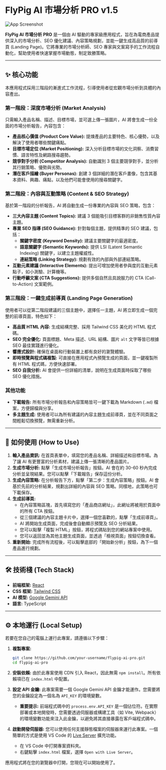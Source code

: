 # FlyPig AI 市場分析 PRO v1.5

![App Screenshot](https://i.imgur.com/your-screenshot.png) <!-- 建議您截一張 APP 的圖片並替換此連結 -->

**FlyPig AI 市場分析 PRO** 是一個由 AI 驅動的專家級應用程式，旨在為電商產品提供深入的市場分析、SEO 優化建議、內容策略規劃，並能一鍵生成高品質的前導頁 (Landing Page)。它將專業的市場分析師、SEO 專家與文案寫手的工作流程自動化，幫助使用者快速掌握市場動態，制定致勝策略。

---

## ✨ 核心功能

本應用程式採用三階段的漸進式工作流程，引導使用者從宏觀市場分析到具體的內容產出。

### **第一階段：深度市場分析 (Market Analysis)**

只需輸入產品名稱、描述、目標市場，並可選上傳一張圖片，AI 將會生成一份全面的市場分析報告，內容包含：

*   **產品核心價值 (Product Core Value):** 提煉產品的主要特色、核心優勢，以及解決了使用者哪些關鍵痛點。
*   **目標市場定位 (Market Positioning):** 深入分析目標市場的文化洞察、消費習慣、語言特性及網路搜尋趨勢。
*   **競爭對手分析 (Competitor Analysis):** 自動識別 3 個主要競爭對手，並分析其行銷策略、優勢與劣勢。
*   **潛在客戶描繪 (Buyer Personas):** 創建 3 個詳細的潛在客戶畫像，包含其基本資料、興趣、痛點，以及他們可能會使用的搜尋關鍵字。

### **第二階段：內容與互動策略 (Content & SEO Strategy)**

基於第一階段的分析報告，AI 將自動生成一份專業的內容與 SEO 策略，包含：

*   **三大內容主題 (Content Topics):** 建議 3 個能吸引目標客群的非銷售性質內容主題。
*   **專業 SEO 指導 (SEO Guidance):** 針對每個主題，提供精準的 SEO 建議，包括：
    *   **關鍵字密度 (Keyword Density):** 建議主要關鍵字的最適密度。
    *   **語意關鍵字 (Semantic Keywords):** 提供 LSI (Latent Semantic Indexing) 關鍵字，以建立主題權威性。
    *   **連結策略 (Linking Strategy):** 規劃有效的內部與外部連結策略。
*   **互動元素建議 (Interactive Elements):** 提出可增加使用者參與度的互動元素點子，如小測驗、計算機等。
*   **行動呼籲文案 (CTA Suggestions):** 提供多個自然且具說服力的 CTA (Call-to-Action) 文案範例。

### **第三階段：一鍵生成前導頁 (Landing Page Generation)**

使用者可以從第二階段建議的三個主題中，選擇任一主題，AI 將立即生成一個完整的前導頁面，特色如下：

*   **高品質 HTML 內容:** 生成結構完整、採用 Tailwind CSS 美化的 HTML 程式碼。
*   **SEO 完全優化:** 頁面標題、Meta 描述、URL 結構、圖片 `alt` 文字等皆已根據 SEO 最佳實踐進行優化。
*   **響應式設計:** 確保在桌面和行動裝置上都有良好的瀏覽體驗。
*   **即時預覽與程式碼複製:** 可直接在應用程式內預覽生成的頁面，並一鍵複製所有 HTML 程式碼，方便快速部署。
*   **SEO 自我分析:** AI 會提供一份詳細的清單，說明在生成頁面時採取了哪些 SEO 優化措施。

### **其他功能**

*   **下載報告:** 所有市場分析報告和內容策略皆可一鍵下載為 Markdown (`.md`) 檔案，方便歸檔與分享。
*   **多主題生成:** 使用者可以為所有建議的內容主題生成前導頁，並在不同頁面之間輕鬆切換預覽，無需重新分析。

---

## 🚀 如何使用 (How to Use)

1.  **輸入產品資訊:** 在首頁表單中，填寫您的產品名稱、詳細描述和目標市場。為了讓 AI 有更豐富的分析素材，建議上傳一張清晰的產品圖片。
2.  **生成市場分析:** 點擊「生成市場分析報告」按鈕。AI 會在約 30-60 秒內完成分析並呈現結果。您可以點擊「下載報告」保存這份分析。
3.  **生成內容策略:** 在分析報告下方，點擊「第二步：生成內容策略」按鈕。AI 會基於先前的分析結果，規劃出詳細的內容與 SEO 策略。同樣地，此策略也可下載保存。
4.  **生成前導頁:**
    *   在內容策略區塊，首先填寫您的「產品商店網址」，此網址將被用於頁面中的所有 CTA 按鈕。
    *   從三個建議的內容主題卡片中，選擇一個您喜歡的，點擊「生成前導頁」。
    *   AI 將開始生成頁面，完成後會自動顯示預覽及 SEO 分析結果。
    *   您可以點擊「複製 HTML」按鈕，將程式碼貼到您的網站專案中使用。
    *   您可以返回並為其他主題生成頁面，並透過「檢視頁面」按鈕切換查看。
5.  **重新開始:** 完成所有流程後，可以點擊底部的「開始新分析」按鈕，為下一個產品進行規劃。

---

## 🛠️ 技術棧 (Tech Stack)

*   **前端框架:** [React](https://react.dev/)
*   **CSS 框架:** [Tailwind CSS](https://tailwindcss.com/)
*   **AI 模型:** [Google Gemini API](https://ai.google.dev/)
*   **語言:** TypeScript

---

## ⚙️ 本地運行 (Local Setup)

若要在您自己的電腦上運行此專案，請遵循以下步驟：

1.  **複製專案:**
    ```bash
    git clone https://github.com/your-username/flypig-ai-pro.git
    cd flypig-ai-pro
    ```
2.  **安裝依賴:**
    由於此專案使用 CDN 引入 React，因此無需 `npm install`。所有依賴項已在 `index.html` 中配置。

3.  **設定 API 金鑰:**
    此專案需要一個 Google Gemini API 金鑰才能運作。您需要將您的金鑰設定為一個名為 `API_KEY` 的環境變數。

    *   **重要提示:** 前端程式碼中的 `process.env.API_KEY` 是一個佔位符。在實際部署或本地開發時，您需要透過伺服器或構建工具（如 Vite, Webpack）的環境變數功能來注入此金鑰，以避免將其直接暴露在客戶端程式碼中。

4.  **啟動開發伺服器:**
    您可以使用任何支援靜態檔案的伺服器來運行此專案。一個簡單的方式是使用 VS Code 的 [Live Server](https://marketplace.visualstudio.com/items?itemName=ritwickdey.LiveServer) 擴充功能。

    *   在 VS Code 中打開專案資料夾。
    *   右鍵點擊 `index.html` 檔案，選擇 `Open with Live Server`。

應用程式將在您的瀏覽器中打開，您現在可以開始使用了。
